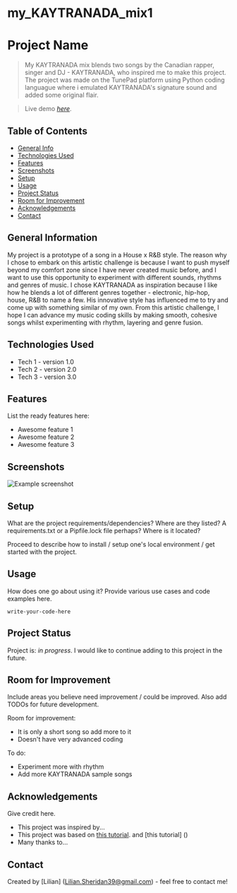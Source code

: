 # my_KAYTRANADA_mix1

# Project Name
> My KAYTRANADA mix blends two songs by the Canadian rapper, singer and DJ - KAYTRANADA, who inspired me to make this project. The project was made on the TunePad platform using Python coding languague where i emulated KAYTRANADA's signature sound and added some original flair.

> Live demo [_here_](https://www.example.com). <!-- If you have the project hosted somewhere, include the link here. -->

## Table of Contents
* [General Info](#general-information)
* [Technologies Used](#technologies-used)
* [Features](#features)
* [Screenshots](#screenshots)
* [Setup](#setup)
* [Usage](#usage)
* [Project Status](#project-status)
* [Room for Improvement](#room-for-improvement)
* [Acknowledgements](#acknowledgements)
* [Contact](#contact)
<!-- * [License](#license) -->


## General Information

My project is a prototype of a song in a House x R&B style. The reason why I chose to embark on this artistic challenge is because I want to push myself beyond my comfort zone since I have never created music before, and I want to use this opportunity to experiment with different sounds, rhythms and genres of music. I chose KAYTRANADA as inspiration because I like how he blends a lot of different genres together - electronic, hip-hop, house, R&B to name a few. His innovative style has influenced me to try and come up with something similar of my own. From this artistic challenge, I hope I can advance my music coding skills by making smooth, cohesive songs whilst experimenting with rhythm, layering and genre fusion. 


## Technologies Used
- Tech 1 - version 1.0
- Tech 2 - version 2.0
- Tech 3 - version 3.0


## Features
List the ready features here:
- Awesome feature 1
- Awesome feature 2
- Awesome feature 3


## Screenshots
![Example screenshot](./img/screenshot.png)
<!-- If you have screenshots you'd like to share, include them here. -->


## Setup
What are the project requirements/dependencies? Where are they listed? A requirements.txt or a Pipfile.lock file perhaps? Where is it located?

Proceed to describe how to install / setup one's local environment / get started with the project.


## Usage
How does one go about using it?
Provide various use cases and code examples here.

`write-your-code-here`


## Project Status
Project is: _in progress_. I would like to continue adding to this project in the future.

## Room for Improvement
Include areas you believe need improvement / could be improved. Also add TODOs for future development.

Room for improvement:
- It is only a short song so add more to it
- Doesn't have very advanced coding

To do:
-  Experiment more with rhythm 
-  Add more KAYTRANADA sample songs


## Acknowledgements
Give credit here.
- This project was inspired by...
- This project was based on [this tutorial](https://www.example.com). and [this tutorial] ()
- Many thanks to...


## Contact
Created by [Lilian] (Lilian.Sheridan39@gmail.com) - feel free to contact me!


<!-- Optional -->
<!-- ## License -->
<!-- This project is open source and available under the [... License](). -->

<!-- You don't have to include all sections - just the one's relevant to your project -->
